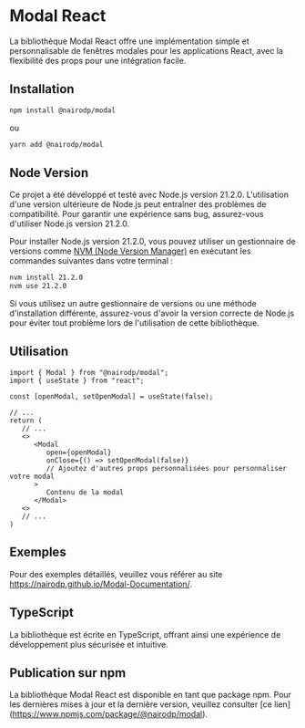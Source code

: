 # Modal React
La bibliothèque Modal React offre une implémentation simple et personnalisable de fenêtres modales pour les applications React, avec la flexibilité des props pour une intégration facile.



## Installation

```bash
npm install @nairodp/modal
```

ou

```bash
yarn add @nairodp/modal
```


## Node Version

Ce projet a été développé et testé avec Node.js version 21.2.0. L'utilisation d'une version ultérieure de Node.js peut entraîner des problèmes de compatibilité. Pour garantir une expérience sans bug, assurez-vous d'utiliser Node.js version 21.2.0.

Pour installer Node.js version 21.2.0, vous pouvez utiliser un gestionnaire de versions comme [NVM (Node Version Manager)](https://github.com/nvm-sh/nvm) en exécutant les commandes suivantes dans votre terminal :

```bash
nvm install 21.2.0
nvm use 21.2.0
```

Si vous utilisez un autre gestionnaire de versions ou une méthode d'installation différente, assurez-vous d'avoir la version correcte de Node.js pour éviter tout problème lors de l'utilisation de cette bibliothèque.


## Utilisation

```
import { Modal } from "@nairodp/modal";
import { useState } from "react";

const [openModal, setOpenModal] = useState(false);

// ...
return (
   // ...
   <>
      <Modal
         open={openModal}
         onClose={() => setOpenModal(false)}
         // Ajoutez d'autres props personnalisées pour personnaliser votre modal
      >
         Contenu de la modal
      </Modal>
   <>
   // ...
)
```



## Exemples

Pour des exemples détaillés, veuillez vous référer au site https://nairodp.github.io/Modal-Documentation/.



## TypeScript

La bibliothèque est écrite en TypeScript, offrant ainsi une expérience de développement plus sécurisée et intuitive.



## Publication sur npm

La bibliothèque Modal React est disponible en tant que package npm. Pour les dernières mises à jour et la dernière version, veuillez consulter [ce lien] (https://www.npmjs.com/package/@nairodp/modal).
